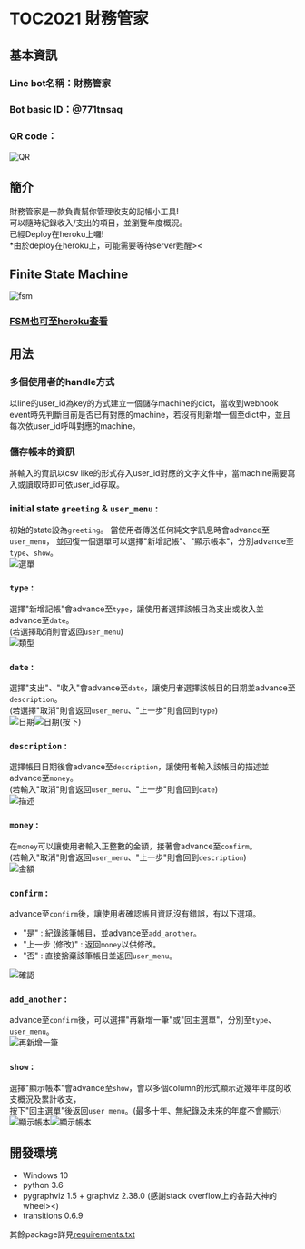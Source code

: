 # TOC2021 財務管家
## 基本資訊
### Line bot名稱：財務管家  
### Bot basic ID：@771tnsaq  
### QR code：
![QR](./img/bot_QR.png)
## 簡介
財務管家是一款負責幫你管理收支的記帳小工具!  
可以隨時紀錄收入/支出的項目，並瀏覽年度概況。  
已經Deploy在heroku上囉!  
*由於deploy在heroku上，可能需要等待server甦醒><

## Finite State Machine
![fsm](./img/show-fsm.png)
### [FSM也可至heroku查看](https://linebot-moneymanage.herokuapp.com/show-fsm)

## 用法
### 多個使用者的handle方式
以line的user_id為key的方式建立一個儲存machine的dict，當收到webhook event時先判斷目前是否已有對應的machine，若沒有則新增一個至dict中，並且每次依user_id呼叫對應的machine。
### 儲存帳本的資訊
將輸入的資訊以csv like的形式存入user_id對應的文字文件中，當machine需要寫入或讀取時即可依user_id存取。
### initial state `greeting` & `user_menu` :
初始的state設為`greeting`。
當使用者傳送任何純文字訊息時會advance至`user_menu`，
並回復一個選單可以選擇"新增記帳"、"顯示帳本"，分別advance至`type`、`show`。  
![選單](./img/menu.jpg)
### `type` :
選擇"新增記帳"會advance至`type`，讓使用者選擇該帳目為支出或收入並advance至`date`。  
(若選擇取消則會返回`user_menu`)  
![類型](./img/type.jpg)
### `date` :
選擇"支出"、"收入"會advance至`date`，讓使用者選擇該帳目的日期並advance至`description`。  
(若選擇"取消"則會返回`user_menu`、"上一步"則會回到`type`)  
![日期](./img/date1.jpg)![日期(按下)](./img/date2.jpg)
### `description` :
選擇帳目日期後會advance至`description`，讓使用者輸入該帳目的描述並advance至`money`。  
(若輸入"取消"則會返回`user_menu`、"上一步"則會回到`date`)  
![描述](./img/description.jpg)
### `money` :
在`money`可以讓使用者輸入正整數的金額，接著會advance至`confirm`。  
(若輸入"取消"則會返回`user_menu`、"上一步"則會回到`description`)  
![金額](./img/money.jpg)
### `confirm` :
advance至`confirm`後，讓使用者確認帳目資訊沒有錯誤，有以下選項。
* "是" : 紀錄該筆帳目，並advance至`add_another`。
* "上一步 (修改)" : 返回`money`以供修改。
* "否" : 直接捨棄該筆帳目並返回`user_menu`。

![確認](./img/confirm.jpg)
### `add_another` :
advance至`confirm`後，可以選擇"再新增一筆"或"回主選單"，分別至`type`、`user_menu`。  
![再新增一筆](./img/add_another.jpg)
### `show` :
選擇"顯示帳本"會advance至`show`，會以多個column的形式顯示近幾年年度的收支概況及累計收支，  
按下"回主選單"後返回`user_menu`。(最多十年、無紀錄及未來的年度不會顯示)  
![顯示帳本](./img/show1.jpg)![顯示帳本](./img/show2.jpg)

## 開發環境
*	Windows 10 
*	python 3.6
*	pygraphviz 1.5 + graphviz 2.38.0
	(感謝stack overflow上的各路大神的wheel><)
*	transitions 0.6.9

其餘package詳見[requirements.txt](./requirements.txt)
